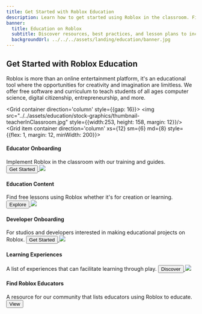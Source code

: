 ```yaml
---
title: Get Started with Roblox Education
description: Learn how to get started using Roblox in the classroom. Find teacher training, get lessons, and discover experiences to play.
banner:
  title: Education on Roblox
  subtitle: Discover resources, best practices, and lesson plans to incorporate Roblox experiences into your classroom.
  backgroundUrl: ../../../assets/landing/education/banner.jpg
---
```


<h2>Get Started with Roblox Education</h2>
Roblox is more than an online entertainment platform, it's an educational tool where the opportunities for creativity and imagination are limitless. We offer free software and curriculum to teach students of all ages computer science, digital citizenship, entrepreneurship, and more.

<Grid container direction='column' style={{gap: 16}}>
<Grid item container direction='row'>
<img src="../../assets/education/stock-graphics/thumbnail-teacherInClassroom.jpg" style={{width:253, height: 158, margin: 12}}/>
<Grid item container direction='column' xs={12} sm={6} md={8} style={{flex: 1, margin: 12, minWidth: 200}}>

<h4 style={{marginBottom: 12}}>Educator Onboarding</h4>
<Typography color='textSecondary' variant='body2' style={{marginBottom: 20}}>Implement Roblox in the classroom with our training and guides.</Typography>
<a href="../../education/educator-onboarding/landing.md">
  <Button variant="text">Get Started</Button>
</a>
</Grid>
</Grid>

<Grid item container direction='row'>
<img src="../../assets/education/stock-graphics/thumbnail-studentTeaching.jpg" style={{width:253, height: 158, margin: 12}}/>
<Grid item container direction='column' xs={12} sm={6} md={8} style={{flex: 1, margin: 12, minWidth: 200}}>

<h4 style={{marginBottom: 12}}>Education Content</h4>
<Typography color='textSecondary' variant='body2' style={{marginBottom: 20}}>Find free lessons using Roblox whether it's for creation or learning.</Typography>
<a href="../../education/support/education-content.md">
  <Button variant="text">Explore</Button>
</a>
</Grid>
</Grid>

<Grid item container direction='row'>
<img src="../../assets/education/edu-landingPages/newGettingStartedThumbnails-develop.jpg" style={{width:253, height: 158, margin: 12}}/>
<Grid item container direction='column' xs={12} sm={6} md={8} style={{flex: 1, margin: 12, minWidth: 200}}>

<h4 style={{marginBottom: 12}}>Developer Onboarding</h4>
<Typography color='textSecondary' variant='body2' style={{marginBottom: 20}}>For studios and developers interested in making educational projects on Roblox.</Typography>
<a href="../../education/resources/getting-started-for-developers-education.md">
  <Button variant="text">Get Started</Button>
</a>
</Grid>
</Grid>

<Grid item container direction='row'>
<img src="../../assets/education/edu-landingPages/newGettingStartedThumbnails-games.jpg" style={{width:253, height: 158, margin: 12}}/>
<Grid item container direction='column' xs={12} sm={6} md={8} style={{flex: 1, margin: 12, minWidth: 200}}>

<h4 style={{marginBottom: 12}}>Learning Experiences</h4>
<Typography color='textSecondary' variant='body2' style={{marginBottom: 20}}>A list of experiences that can facilitate learning through play.</Typography>
<a href="https://www.roblox.com/discover#/sortName/Curated_67" target="_blank" rel="noopener">
  <Button variant="text">Discover</Button>
</a>
</Grid>
</Grid>

<Grid item container direction='row'>
<img src="../../assets/education/edu-landingPages/thumbnail_remoteLearning.jpg" style={{width:253, height: 158, margin: 12}}/>
<Grid item container direction='column' xs={12} sm={6} md={8} style={{flex: 1, margin: 12, minWidth: 200}}>

<h4 style={{marginBottom: 12}}>Find Roblox Educators</h4>
<Typography color='textSecondary' variant='body2' style={{marginBottom: 20}}>A resource for our community that lists educators using Roblox to educate.</Typography>
<a href="../../education/resources/roblox-educators.md">
  <Button variant="text">View</Button>
</a>
</Grid>
</Grid>
</Grid>

